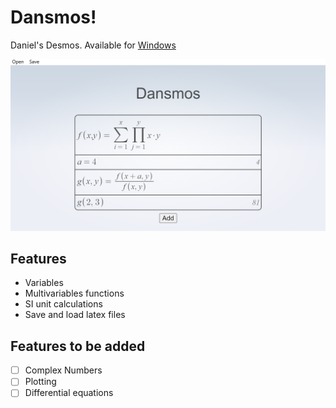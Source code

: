 # Dansmos!

Daniel's Desmos. 
Available for [Windows](dist/dansmos_0.1.0_x64_en-US.msi)

![Example usage](content/example.png)


## Features
- Variables
- Multivariables functions
- SI unit calculations
- Save and load latex files


## Features to be added
- [ ] Complex Numbers
- [ ] Plotting
- [ ] Differential equations
